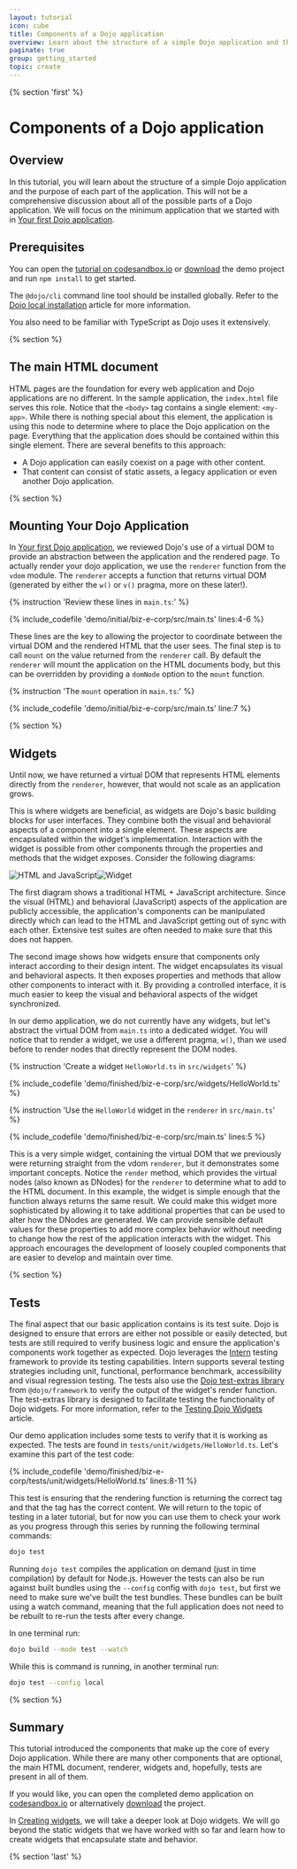 ```yaml
---
layout: tutorial
icon: cube
title: Components of a Dojo application
overview: Learn about the structure of a simple Dojo application and the purpose of each part.
paginate: true
group: getting_started
topic: create
---
```


{% section 'first' %}

# Components of a Dojo application

## Overview

In this tutorial, you will learn about the structure of a simple Dojo application and the purpose of each part of the application. This will not be a comprehensive discussion about all of the possible parts of a Dojo application. We will focus on the minimum application that we started with in [Your first Dojo application](../001_static_content/).

## Prerequisites

You can open the [tutorial on codesandbox.io](https://codesandbox.io/s/github/dojo/dojo.io/tree/master/site/source/tutorials/002_creating_an_application/demo/initial/biz-e-corp) or [download](../assets/002_creating_an_application-initial.zip) the demo project and run `npm install` to get started.

The `@dojo/cli` command line tool should be installed globally. Refer to the [Dojo local installation](../000_local_installation/) article for more information.

You also need to be familiar with TypeScript as Dojo uses it extensively.

{% section %}

## The main HTML document

HTML pages are the foundation for every web application and Dojo applications are no different. In the sample application, the `index.html` file serves this role. Notice that the `<body>` tag contains a single element: `<my-app>`. While there is nothing special about this element, the application is using this node to determine where to place the Dojo application on the page. Everything that the application does should be contained within this single element. There are several benefits to this approach:

* A Dojo application can easily coexist on a page with other content.
* That content can consist of static assets, a legacy application or even another Dojo application.

{% section %}

## Mounting Your Dojo Application

In [Your first Dojo application](../001_static_content/), we reviewed Dojo's use of a virtual DOM to provide an abstraction between the application and the rendered page. To actually render your dojo application, we use the `renderer` function from the `vdom` module. The `renderer` accepts a function that returns virtual DOM (generated by either the `w()` or `v()` pragma, more on these later!).

{% instruction 'Review these lines in `main.ts`:' %}

{% include_codefile 'demo/initial/biz-e-corp/src/main.ts' lines:4-6 %}

These lines are the key to allowing the projector to coordinate between the virtual DOM and the rendered HTML that the user sees. The final step is to call `mount` on the value returned from the `renderer` call. By default the `renderer` will mount the application on the HTML documents body, but this can be overridden by providing a `domNode` option to the `mount` function.

{% instruction 'The `mount` operation in `main.ts`:' %}

{% include_codefile 'demo/initial/biz-e-corp/src/main.ts' line:7 %}

{% section %}

## Widgets

Until now, we have returned a virtual DOM that represents HTML elements directly from the `renderer`, however, that would not scale as an application grows.

This is where widgets are beneficial, as widgets are Dojo's basic building blocks for user interfaces. They combine both the visual and behavioral aspects of a component into a single element. These aspects are encapsulated within the widget's implementation. Interaction with the widget is possible from other components through the properties and methods that the widget exposes. Consider the following diagrams:

<img src="../resources/html_js.svg" title="HTML and JavaScript" class="half-width"/><img src="../resources/widget.svg" title="Widget" class="half-width"/>

The first diagram shows a traditional HTML + JavaScript architecture. Since the visual (HTML) and behavioral (JavaScript) aspects of the application are publicly accessible, the application's components can be manipulated directly which can lead to the HTML and JavaScript getting out of sync with each other. Extensive test suites are often needed to make sure that this does not happen.

The second image shows how widgets ensure that components only interact according to their design intent. The widget encapsulates its visual and behavioral aspects. It then exposes properties and methods that allow other components to interact with it. By providing a controlled interface, it is much easier to keep the visual and behavioral aspects of the widget synchronized.

In our demo application, we do not currently have any widgets, but let's abstract the virtual DOM from `main.ts` into a dedicated widget. You will notice that to render a widget, we use a different pragma, `w()`, than we used before to render nodes that directly represent the DOM nodes.

{% instruction 'Create a widget `HelloWorld.ts` in `src/widgets`' %}

{% include_codefile 'demo/finished/biz-e-corp/src/widgets/HelloWorld.ts' %}

{% instruction 'Use the `HelloWorld` widget in the `renderer` in `src/main.ts`' %}

{% include_codefile 'demo/finished/biz-e-corp/src/main.ts' lines:5 %}

This is a very simple widget, containing the virtual DOM that we previously were returning straight from the vdom `renderer`, but it demonstrates some important concepts. Notice the `render` method, which provides the virtual nodes (also known as DNodes) for the `renderer` to determine what to add to the HTML document. In this example, the widget is simple enough that the function always returns the same result. We could make this widget more sophisticated by allowing it to take additional properties that can be used to alter how the DNodes are generated. We can provide sensible default values for these properties to add more complex behavior without needing to change how the rest of the application interacts with the widget. This approach encourages the development of loosely coupled components that are easier to develop and maintain over time.

{% section %}

## Tests

The final aspect that our basic application contains is its test suite. Dojo is designed to ensure that errors are either not possible or easily detected, but tests are still required to verify business logic and ensure the application's components work together as expected. Dojo leverages the [Intern](http://theintern.io) testing framework to provide its testing capabilities. Intern supports several testing strategies including unit, functional, performance benchmark, accessibility and visual regression testing. The tests also use the [Dojo test-extras library](https://github.com/dojo/framework/testing) from `@dojo/framework` to verify the output of the widget's render function. The test-extras library is designed to facilitate testing the functionality of Dojo widgets. For more information, refer to the [Testing Dojo Widgets](../comingsoon.html) article.

Our demo application includes some tests to verify that it is working as expected. The tests are found in `tests/unit/widgets/HelloWorld.ts`. Let's examine this part of the test code:

{% include_codefile 'demo/finished/biz-e-corp/tests/unit/widgets/HelloWorld.ts' lines:8-11 %}

This test is ensuring that the rendering function is returning the correct tag and that the tag has the correct content. We will return to the topic of testing in a later tutorial, but for now you can use them to check your work as you progress through this series by running the following terminal commands:

```bash
dojo test
```

Running `dojo test` compiles the application on demand (just in time compilation) by default for Node.js. However the tests can also be run against built bundles using the `--config` config with `dojo test`, but first we need to make sure we've built the test bundles. These bundles can be built using a watch command, meaning that the full application does not need to be rebuilt to re-run the tests after every change.

In one terminal run:

```bash
dojo build --mode test --watch
```

While this is command is running, in another terminal run:

```bash
dojo test --config local
```

{% section %}

## Summary
This tutorial introduced the components that make up the core of every Dojo application. While there are many other components that are optional, the main HTML document, renderer, widgets and, hopefully, tests are present in all of them.

If you would like, you can open the completed demo application on [codesandbox.io](https://codesandbox.io/s/github/dojo/dojo.io/tree/master/site/source/tutorials/002_creating_an_application/demo/finished/biz-e-corp) or alternatively [download](../assets/002_creating_an_application-finished.zip) the project.

In [Creating widgets](../003_creating_widgets/), we will take a deeper look at Dojo widgets. We will go beyond the static widgets that we have worked with so far and learn how to create widgets that encapsulate state and behavior.

{% section 'last' %}
